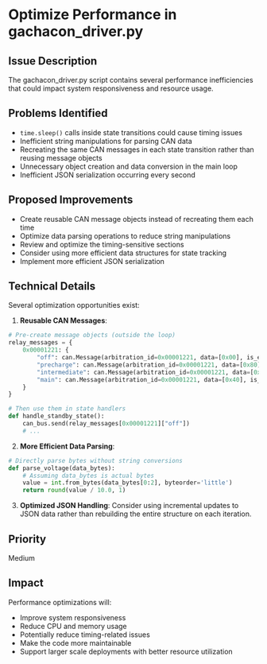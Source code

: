 # Optimize Performance in gachacon_driver.py

## Issue Description
The gachacon_driver.py script contains several performance inefficiencies that could impact system responsiveness and resource usage.

## Problems Identified
- `time.sleep()` calls inside state transitions could cause timing issues
- Inefficient string manipulations for parsing CAN data
- Recreating the same CAN messages in each state transition rather than reusing message objects
- Unnecessary object creation and data conversion in the main loop
- Inefficient JSON serialization occurring every second

## Proposed Improvements
- Create reusable CAN message objects instead of recreating them each time
- Optimize data parsing operations to reduce string manipulations
- Review and optimize the timing-sensitive sections
- Consider using more efficient data structures for state tracking
- Implement more efficient JSON serialization

## Technical Details
Several optimization opportunities exist:

1. **Reusable CAN Messages**:
```python
# Pre-create message objects (outside the loop)
relay_messages = {
    0x00001221: {
        "off": can.Message(arbitration_id=0x00001221, data=[0x00], is_extended_id=True),
        "precharge": can.Message(arbitration_id=0x00001221, data=[0x80], is_extended_id=True),
        "intermediate": can.Message(arbitration_id=0x00001221, data=[0xC0], is_extended_id=True),
        "main": can.Message(arbitration_id=0x00001221, data=[0x40], is_extended_id=True)
    }
}

# Then use them in state handlers
def handle_standby_state():
    can_bus.send(relay_messages[0x00001221]["off"])
    # ...
```

2. **More Efficient Data Parsing**:
```python
# Directly parse bytes without string conversions
def parse_voltage(data_bytes):
    # Assuming data_bytes is actual bytes
    value = int.from_bytes(data_bytes[0:2], byteorder='little')
    return round(value / 10.0, 1)
```

3. **Optimized JSON Handling**:
Consider using incremental updates to JSON data rather than rebuilding the entire structure on each iteration.

## Priority
Medium

## Impact
Performance optimizations will:
- Improve system responsiveness
- Reduce CPU and memory usage
- Potentially reduce timing-related issues
- Make the code more maintainable
- Support larger scale deployments with better resource utilization
